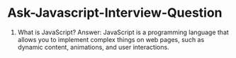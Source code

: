 # Ask-Javascript-Interview-Question
1. What is JavaScript? Answer: JavaScript is a programming language that allows you to implement complex things on web pages, such as dynamic content, animations, and user interactions.
